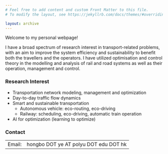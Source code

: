 ```yaml
---
# Feel free to add content and custom Front Matter to this file.
# To modify the layout, see https://jekyllrb.com/docs/themes/#overriding-theme-defaults

layout: archive
---
```


Welcome to my personal webpage!

<!-- I am currently a **Research Assistant Professor** in the Department of Electrical and Electronic Engineering at Hong Kong Polytechnic University. -->

I have a broad spectrum of research interest in transport-related problems, with an aim to improve the system efficiency and sustainability to benefit both the travellers and the operators.  I have utilized optimisation and control theory in the modelling and analysis of rail and road systems as well as their operation, management and control.

<!-- For openings of PhDs, Research Associates and Postdocs, please see the <a href="openings"> Openings </a> page. -->

### Research Interest

- Transportation network modeling, management and optimization
- Day-to-day traffic flow dynamics
- Smart and sustainable transportation
  - Autonomous vehicle: eco-routing, eco-driving
  - Railway: scheduling, eco-driving, automatic train operation
- AI for optimization (learning to optimize)

<!-- - Railway operation and control
# - Eco-driving (trains and cars) -->

### Contact

<table style="font-size: 16px; width: 100%; border: none;">
  <colgroup>
    <col style="width: 6px; border: none;">
    <col>
  </colgroup>
    
<!-- -   <tr valign="top" style=" border: none;">
    <td style="border: none;"> Webpage: </td>
    <td style="border: none;"> <a href="https://www.polyu.edu.hk/eee/people/academic-staff-and-teaching-staff/dr-ye-hongbo/"> My University Page </a> </td>
  </tr>  -->
  
  <tr valign="top" style=" border: none;">
    <td style="border: none;"> Email: </td>
    <td style="border: none;"> hongbo DOT ye AT polyu DOT edu DOT hk </td>
  </tr>
  
<!-- -   <tr valign="top" style=" border: none;">
    <td style="border: none;"> Phone: </td>
    <td style="border: none;"> +852 3400 3337 </td>
  </tr>  -->
  
<!-- -   <tr valign="top" style="border: none;">
    <td style="border: none;"> Office: <br> &nbsp; <br> &nbsp; <br> &nbsp; </td>
    <td style="border: none;"> CF606, Department of Electrical and Electronic Engineering<br>6/F Tang Ping Yuan Building<br>Hong Kong Polytechnic University<br>Hung Hom, Kowloon, Hong Kong</td>
  </tr>  -->
  
</table>

